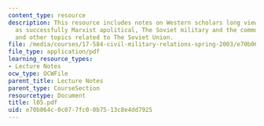 ```yaml
---
content_type: resource
description: This resource includes notes on Western scholars long viewed military
  as successfully Marxist apolitical, The Soviet military and the communist Party,
  and other topics related to The Soviet Union.
file: /media/courses/17-584-civil-military-relations-spring-2003/e70b064c0c077fc00b7513c8e4dd7925_l05.pdf
file_type: application/pdf
learning_resource_types:
- Lecture Notes
ocw_type: OCWFile
parent_title: Lecture Notes
parent_type: CourseSection
resourcetype: Document
title: l05.pdf
uid: e70b064c-0c07-7fc0-0b75-13c8e4dd7925
---
```

